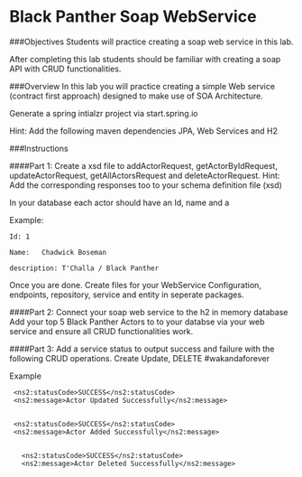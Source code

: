  #	Black Panther Soap WebService

 ###Objectives
Students will practice creating a soap web service in this lab.

After completing this lab students should be familiar with creating a soap API with CRUD functionalities.

 ###Overview
In this lab you will practice creating a simple Web service (contract first approach) designed to make use of SOA Architecture.


Generate a spring intialzr project via start.spring.io

Hint: Add the following maven dependencies JPA, Web Services and H2

 ###Instructions

 ####Part 1:
Create a xsd file to  addActorRequest, getActorByIdRequest, updateActorRequest, getAllActorsRequest and deleteActorRequest.
Hint: Add the corresponding responses too to your schema definition file (xsd)


In your database each actor should have an Id, name and a

Example:  
```
Id: 1
```
```
Name: 	Chadwick Boseman
```
```
description: T'Challa / Black Panther
```


Once you are done. Create files for your WebService Configuration, endpoints, repository, service and entity in seperate packages.

 ####Part 2:
Connect your soap web service to the h2 in memory database
Add your top 5 Black Panther Actors to to your databse via your web service and ensure all CRUD functionalities work. 

 ####Part 3:
Add a service status to output success and failure with the following CRUD operations. Create Update, DELETE #wakandaforever

Example

```
 <ns2:statusCode>SUCCESS</ns2:statusCode>
 <ns2:message>Actor Updated Successfully</ns2:message>
       
```

```
 <ns2:statusCode>SUCCESS</ns2:statusCode>
 <ns2:message>Actor Added Successfully</ns2:message>
 
```

```
   <ns2:statusCode>SUCCESS</ns2:statusCode>
   <ns2:message>Actor Deleted Successfully</ns2:message>
```




